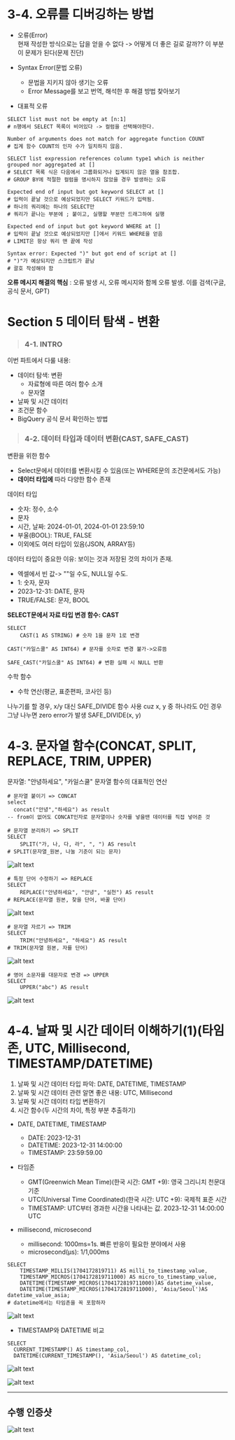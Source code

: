 # 3-4. 오류를 디버깅하는 방법
- 오류(Error)  
현재 작성한 방식으로는 답을 얻을 수 없다 -> 어떻게 더 좋은 길로 갈까??
이 부분이 문제가 된다(문제 진단)

- Syntax Error(문법 오류)
    * 문법을 지키지 않아 생기는 오류
    * Error Message를 보고 번역, 해석한 후 해결 방법 찾아보기

- 대표적 오류
```
SELECT list must not be empty at [n:1]
# n행에서 SELECT 목록이 비어있다 -> 컬럼을 선택해야한다.
```
```
Number of arguments does not match for aggregate function COUNT
# 집계 함수 COUNT의 인자 수가 일치하지 않음.  
```
```
SELECT list expression references column type1 which is neither grouped nor aggregated at []
# SELECT 목록 식은 다음에서 그룹화되거나 집계되지 않은 열을 참조합.
# GROUP BY에 적절한 컬럼을 명시하지 않았을 경우 발생하는 오류
```
```
Expected end of input but got keyword SELECT at []
# 입력이 끝날 것으로 예상되었지만 SELECT 키워드가 입력됨.
# 하나의 쿼리에는 하나의 SELECT만
# 쿼리가 끝나는 부분에 ; 붙이고, 실행할 부분만 드래그하여 실행
```
```
Expected end of input but got keyword WHERE at []
# 입력이 끝날 것으로 예상되었지만 []에서 키워드 WHERE을 얻음
# LIMIT은 항상 쿼리 맨 끝에 작성
```
```
Syntax error: Expected ")" but got end of script at []
# ")"가 예상되지만 스크립트가 끝남
# 괄호 작성해야 함
```

**오류 메시지 해결의 핵심**
: 오류 발생 시, 오류 메시지와 함께 오류 발생. 이를 검색(구글, 공식 문서, GPT)


# Section 5 데이터 탐색 - 변환

>### 4-1. INTRO
이번 파트에서 다룰 내용:
- 데이터 탐색: 변환
    - 자료형에 따른 여러 함수 소개
    - 문자열
- 날짜 및 시간 데이터
- 조건문 함수
- BigQuery 공식 문서 확인하는 방법




>### 4-2. 데이터 타입과 데이터 변환(CAST, SAFE_CAST)
변환을 위한 함수
- Select문에서 데이터를 변환시킬 수 있음(또는 WHERE문의 조건문에서도 가능)
- **데이터 타입에** 따라 다양한 함수 존재

데이터 타입
- 숫자: 정수, 소수
- 문자
- 시간, 날짜: 2024-01-01, 2024-01-01 23:59:10
- 부울(BOOL): TRUE, FALSE
- 이외에도 여러 타입이 있음(JSON, ARRAY등)

데이터 타입이 중요한 이유: 보이는 것과 저장된 것의 차이가 존재.
- 엑셀에서 빈 값-> ""일 수도, NULL일 수도.
- 1: 숫자, 문자
- 2023-12-31: DATE, 문자
- TRUE/FALSE: 문자, BOOL

**SELECT문에서 자료 타입 변경 함수: CAST**
```
SELECT
    CAST(1 AS STRING) # 숫자 1을 문자 1로 변경

CAST("카일스쿨" AS INT64) # 문자를 숫자로 변경 불가->오류뜸

SAFE_CAST("카일스쿨" AS INT64) # 변환 실패 시 NULL 반환
```

수학 함수
- 수학 연산(평균, 표준편파, 코사인 등)

나누기를 할 경우, x/y 대신 SAFE_DIVIDE 함수 사용 cuz x, y 중 하나라도 0인 경우 그냥 나누면 zero error가 발생
SAFE_DIVIDE(x, y)



# 4-3. 문자열 함수(CONCAT, SPLIT, REPLACE, TRIM, UPPER)
문자열: "안녕하세요", "카일스쿨"
문자열 함수의 대표적인 연산
![]()

```
# 문자열 붙이기 => CONCAT
select
  concat("안녕","하세요") as result
-- from이 없어도 CONCAT인자로 문자열이나 숫자를 넣을땐 데이터를 직접 넣어준 것
```

```
# 문자열 분리하기 => SPLIT
SELECT
    SPLIT("가, 나, 다, 라", ", ") AS result
# SPLIT(문자열_원본, 나눌 기준이 되는 문자)
```
![alt text]()
```
# 특정 단어 수정하기 => REPLACE
SELECT
    REPLACE("안녕하세요", "안녕", "실천") AS result
# REPLACE(문자열 원본, 찾을 단어, 바꿀 단어)
```
![alt text]()

```
# 문자열 자르기 => TRIM
SELECT
    TRIM("안녕하세요", "하세요") AS result
# TRIM(문자열 원본, 자를 단어)
```
![alt text]()

```
# 영어 소문자를 대문자로 변경 => UPPER
SELECT
    UPPER("abc") AS result
```
![alt text]()




# 4-4. 날짜 및 시간 데이터 이해하기(1)(타임존, UTC, Millisecond, TIMESTAMP/DATETIME) 
1) 날짜 및 시간 데이터 타입 파악: DATE, DATETIME, TIMESTAMP
2) 날짜 및 시간 데이터 관련 알면 좋은 내용: UTC, Millisecond
3) 날짜 및 시간 데이터 타입 변환하기
4) 시간 함수(두 시간의 차이, 특정 부분 추출하기)

* DATE, DATETIME, TIMESTAMP
    - DATE: 2023-12-31
    - DATETIME: 2023-12-31 14:00:00
    - TIMESTAMP: 23:59:59.00

* 타임존
    - GMT(Greenwich Mean Time)(한국 시간: GMT +9): 영국 그리니치 천문대 기준
    - UTC(Universal Time Coordinated)(한국 시간: UTC +9): 국제적 표준 시간
    - TIMESTAMP: UTC부터 경과한 시간을 나타내는 값. 2023-12-31 14:00:00 UTC

* millisecond, microsecond
    - millisecond: 1000ms=1s. 빠른 반응이 필요한 분야에서 사용
    - microsecond(μs): 1/1,000ms
```
SELECT
    TIMESTAMP_MILLIS(1704172819711) AS milli_to_timestamp_value,
    TIMESTAMP_MICROS(1704172819711000) AS micro_to_timestamp_value,
    DATETIME(TIMESTAMP_MICROS(1704172819711000))AS datetime_value,
    DATETIME(TIMESTAMP_MICROS(1704172819711000), 'Asia/Seoul')AS datetime_value_asia;
# datetime에서는 타임존을 꼭 포함하자
```
![alt text](../images/image-4-6.png)

* TIMESTAMP와 DATETIME 비교
```
SELECT
  CURRENT_TIMESTAMP() AS timestamp_col,
  DATETIME(CURRENT_TIMESTAMP(), 'Asia/Seoul') AS datetime_col;
```
![alt text](../images/image-4-7.png)

![alt text](../images/image-4-8.png)

---

## 수행 인증샷
![alt text](../images/image-4-9.png)